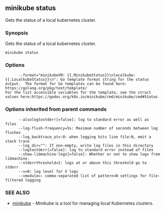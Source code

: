 ## minikube status

Gets the status of a local kubernetes cluster.

### Synopsis


Gets the status of a local kubernetes cluster.

```
minikube status
```

### Options

```
      --format="minikubeVM: {{.MinikubeStatus}}\nlocalkube: {{.LocalkubeStatus}}\n": Go template format string for the status output.  The format for Go templates can be found here: https://golang.org/pkg/text/template/
For the list accessible variables for the template, see the struct values here:https://godoc.org/k8s.io/minikube/cmd/minikube/cmd#Status
```

### Options inherited from parent commands

```
      --alsologtostderr[=false]: log to standard error as well as files
      --log-flush-frequency=5s: Maximum number of seconds between log flushes
      --log_backtrace_at=:0: when logging hits line file:N, emit a stack trace
      --log_dir="": If non-empty, write log files in this directory
      --logtostderr[=false]: log to standard error instead of files
      --show-libmachine-logs[=false]: Whether or not to show logs from libmachine.
      --stderrthreshold=2: logs at or above this threshold go to stderr
      --v=0: log level for V logs
      --vmodule=: comma-separated list of pattern=N settings for file-filtered logging
```

### SEE ALSO
* [minikube](minikube.md)	 - Minikube is a tool for managing local Kubernetes clusters.

